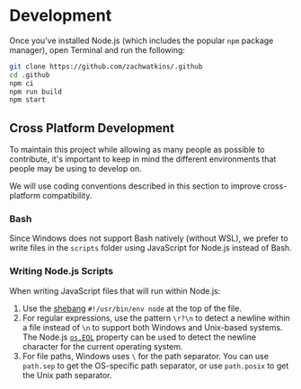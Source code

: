 # Development

Once you've installed Node.js (which includes the popular `npm` package manager), open Terminal and run the following:

```sh
git clone https://github.com/zachwatkins/.github
cd .github
npm ci
npm run build
npm start
```

## Cross Platform Development

To maintain this project while allowing as many people as possible to contribute, it's important to keep in mind the different environments that people may be using to develop on.

We will use coding conventions described in this section to improve cross-platform compatibility.

### Bash

Since Windows does not support Bash natively (without WSL), we prefer to write files in the `scripts` folder using JavaScript for Node.js instead of Bash.

### Writing Node.js Scripts

When writing JavaScript files that will run within Node.js:

1. Use the [shebang](https://en.wikipedia.org/wiki/Shebang_(Unix)) `#!/usr/bin/env node` at the top of the file.
2. For regular expressions, use the pattern `\r?\n` to detect a newline within a file instead of `\n` to support both Windows and Unix-based systems. The Node.js [`os.EOL`](https://nodejs.org/api/os.html#os_os_eol) property can be used to detect the newline character for the current operating system.
3. For file paths, Windows uses `\` for the path separator. You can use `path.sep` to get the OS-specific path separator, or use `path.posix` to get the Unix path separator.
```
